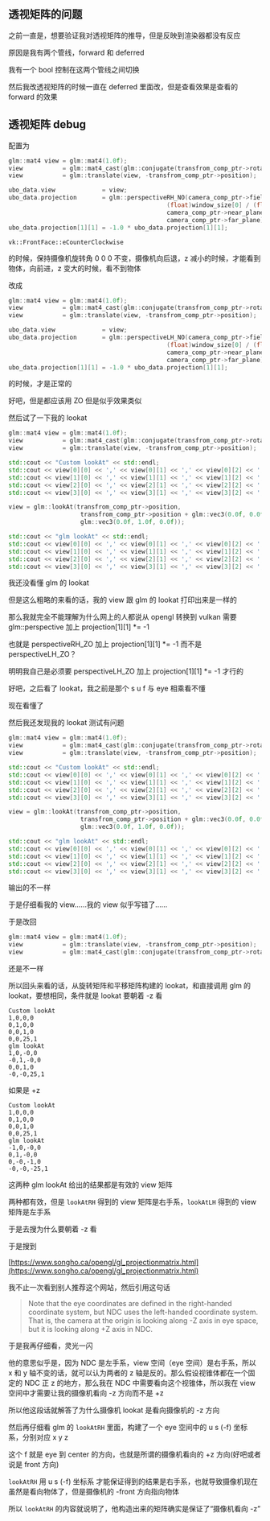 ## 透视矩阵的问题

之前一直是，想要验证我对透视矩阵的推导，但是反映到渲染器都没有反应

原因是我有两个管线，forward 和 deferred

我有一个 bool 控制在这两个管线之间切换

然后我改透视矩阵的时候一直在 deferred 里面改，但是查看效果是查看的 forward 的效果

## 透视矩阵 debug

配置为

```cpp
glm::mat4 view = glm::mat4(1.0f);
view           = glm::mat4_cast(glm::conjugate(transfrom_comp_ptr->rotation)) * view;
view           = glm::translate(view, -transfrom_comp_ptr->position);

ubo_data.view             = view;
ubo_data.projection       = glm::perspectiveRH_NO(camera_comp_ptr->field_of_view,
                                            (float)window_size[0] / (float)window_size[1],
                                            camera_comp_ptr->near_plane,
                                            camera_comp_ptr->far_plane);
ubo_data.projection[1][1] = -1.0 * ubo_data.projection[1][1];
```

`vk::FrontFace::eCounterClockwise`

的时候，保持摄像机旋转角 0 0 0 不变，摄像机向后退，z 减小的时候，才能看到物体，向前进，z 变大的时候，看不到物体

改成

```cpp
glm::mat4 view = glm::mat4(1.0f);
view           = glm::mat4_cast(glm::conjugate(transfrom_comp_ptr->rotation)) * view;
view           = glm::translate(view, -transfrom_comp_ptr->position);

ubo_data.view             = view;
ubo_data.projection       = glm::perspectiveLH_NO(camera_comp_ptr->field_of_view,
                                            (float)window_size[0] / (float)window_size[1],
                                            camera_comp_ptr->near_plane,
                                            camera_comp_ptr->far_plane);
ubo_data.projection[1][1] = -1.0 * ubo_data.projection[1][1];
```

的时候，才是正常的

好吧，但是都应该用 ZO 但是似乎效果类似

然后试了一下我的 lookat

```cpp
glm::mat4 view = glm::mat4(1.0f);
view           = glm::mat4_cast(glm::conjugate(transfrom_comp_ptr->rotation)) * view;
view           = glm::translate(view, -transfrom_comp_ptr->position);

std::cout << "Custom lookAt" << std::endl;
std::cout << view[0][0] << ',' << view[0][1] << ',' << view[0][2] << ',' << view[0][3] << std::endl;
std::cout << view[1][0] << ',' << view[1][1] << ',' << view[1][2] << ',' << view[1][3] << std::endl;
std::cout << view[2][0] << ',' << view[2][1] << ',' << view[2][2] << ',' << view[2][3] << std::endl;
std::cout << view[3][0] << ',' << view[3][1] << ',' << view[3][2] << ',' << view[3][3] << std::endl;

view = glm::lookAt(transfrom_comp_ptr->position,
                    transfrom_comp_ptr->position + glm::vec3(0.0f, 0.0f, -10.0f),
                    glm::vec3(0.0f, 1.0f, 0.0f));

std::cout << "glm lookAt" << std::endl;
std::cout << view[0][0] << ',' << view[0][1] << ',' << view[0][2] << ',' << view[0][3] << std::endl;
std::cout << view[1][0] << ',' << view[1][1] << ',' << view[1][2] << ',' << view[1][3] << std::endl;
std::cout << view[2][0] << ',' << view[2][1] << ',' << view[2][2] << ',' << view[2][3] << std::endl;
std::cout << view[3][0] << ',' << view[3][1] << ',' << view[3][2] << ',' << view[3][3] << std::endl;
```

我还没看懂 glm 的 lookat

但是这么粗略的来看的话，我的 view 跟 glm 的 lookat 打印出来是一样的

那么我就完全不能理解为什么网上的人都说从 opengl 转换到 vulkan 需要 glm::perspective 加上 projection[1][1] *= -1

也就是 perspectiveRH_ZO 加上 projection[1][1] *= -1 而不是 perspectiveLH_ZO？

明明我自己是必须要 perspectiveLH_ZO 加上 projection[1][1] *= -1 才行的

好吧，之后看了 lookat，我之前是那个 s u f 与 eye 相乘看不懂

现在看懂了

然后我还发现我的 lookat 测试有问题

```cpp
glm::mat4 view = glm::mat4(1.0f);
view           = glm::mat4_cast(glm::conjugate(transfrom_comp_ptr->rotation)) * view;
view           = glm::translate(view, -transfrom_comp_ptr->position);

std::cout << "Custom lookAt" << std::endl;
std::cout << view[0][0] << ',' << view[0][1] << ',' << view[0][2] << ',' << view[0][3] << std::endl;
std::cout << view[1][0] << ',' << view[1][1] << ',' << view[1][2] << ',' << view[1][3] << std::endl;
std::cout << view[2][0] << ',' << view[2][1] << ',' << view[2][2] << ',' << view[2][3] << std::endl;
std::cout << view[3][0] << ',' << view[3][1] << ',' << view[3][2] << ',' << view[3][3] << std::endl;

view = glm::lookAt(transfrom_comp_ptr->position,
                    transfrom_comp_ptr->position + glm::vec3(0.0f, 0.0f, 10.0f),
                    glm::vec3(0.0f, 1.0f, 0.0f));

std::cout << "glm lookAt" << std::endl;
std::cout << view[0][0] << ',' << view[0][1] << ',' << view[0][2] << ',' << view[0][3] << std::endl;
std::cout << view[1][0] << ',' << view[1][1] << ',' << view[1][2] << ',' << view[1][3] << std::endl;
std::cout << view[2][0] << ',' << view[2][1] << ',' << view[2][2] << ',' << view[2][3] << std::endl;
std::cout << view[3][0] << ',' << view[3][1] << ',' << view[3][2] << ',' << view[3][3] << std::endl;
```

输出的不一样

于是仔细看我的 view……我的 view 似乎写错了……

于是改回

```cpp
glm::mat4 view = glm::mat4(1.0f);
view           = glm::translate(view, -transfrom_comp_ptr->position);
view           = glm::mat4_cast(glm::conjugate(transfrom_comp_ptr->rotation)) * view;
```

还是不一样

所以回头来看的话，从旋转矩阵和平移矩阵构建的 lookat，和直接调用 glm 的 lookat，要想相同，条件就是 lookat 要朝着 -z 看

```
Custom lookAt
1,0,0,0
0,1,0,0
0,0,1,0
0,0,25,1
glm lookAt
1,0,-0,0
-0,1,-0,0
0,0,1,0
-0,-0,25,1
```

如果是 +z

```
Custom lookAt
1,0,0,0
0,1,0,0
0,0,1,0
0,0,25,1
glm lookAt
-1,0,-0,0
0,1,-0,0
0,-0,-1,0
-0,-0,-25,1
```

这两种 glm lookAt 给出的结果都是有效的 view 矩阵

两种都有效，但是 `lookAtRH` 得到的 view 矩阵是右手系，`lookAtLH` 得到的 view 矩阵是左手系

于是去搜为什么要朝着 -z 看

于是搜到

[https://www.songho.ca/opengl/gl_projectionmatrix.html](https://www.songho.ca/opengl/gl_projectionmatrix.html)

我不止一次看到别人推荐这个网站，然后引用这句话

> Note that the eye coordinates are defined in the right-handed coordinate system, but NDC uses the left-handed coordinate system. That is, the camera at the origin is looking along -Z axis in eye space, but it is looking along +Z axis in NDC.

于是我再仔细看，灵光一闪

他的意思似乎是，因为 NDC 是左手系，view 空间（eye 空间）是右手系，所以 x 和 y 轴不变的话，就可以认为两者的 z 轴是反的。那么假设视锥体都在一个固定的 NDC 正 z 的地方，那么我在 NDC 中需要看向这个视锥体，所以我在 view 空间中才需要让我的摄像机看向 -z 方向而不是 +z

所以他这段话就解答了为什么摄像机 lookat 是看向摄像机的 -z 方向

然后再仔细看 glm 的 `lookAtRH` 里面，构建了一个 eye 空间中的 u s (-f) 坐标系，分别对应 x y z

这个 f 就是 eye 到 center 的方向，也就是所谓的摄像机看向的 +z 方向(好吧或者说是 front 方向)

`lookAtRH` 用 u s (-f) 坐标系 才能保证得到的结果是右手系，也就导致摄像机现在虽然是看向物体了，但是摄像机的 -front 方向指向物体

所以 `lookAtRH` 的内容就说明了，他构造出来的矩阵确实是保证了“摄像机看向 -z”